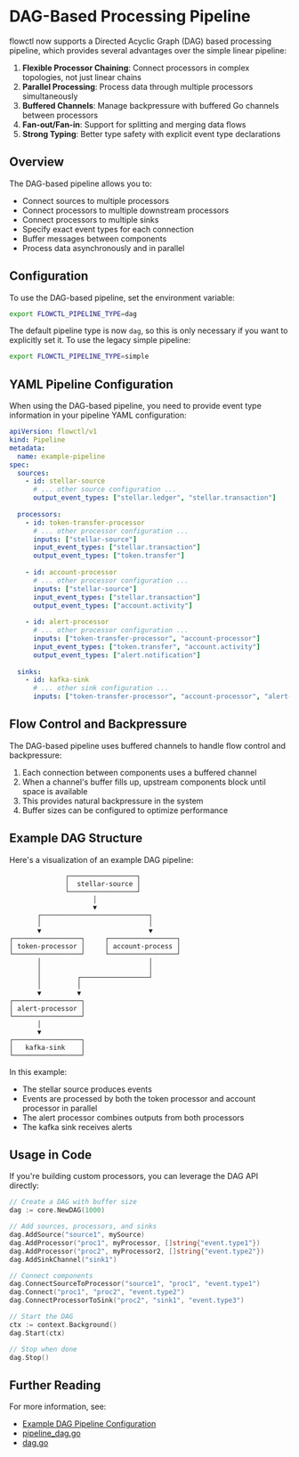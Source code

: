 # DAG-Based Processing Pipeline

flowctl now supports a Directed Acyclic Graph (DAG) based processing pipeline, which provides several advantages over the simple linear pipeline:

1. **Flexible Processor Chaining**: Connect processors in complex topologies, not just linear chains
2. **Parallel Processing**: Process data through multiple processors simultaneously
3. **Buffered Channels**: Manage backpressure with buffered Go channels between processors
4. **Fan-out/Fan-in**: Support for splitting and merging data flows
5. **Strong Typing**: Better type safety with explicit event type declarations

## Overview

The DAG-based pipeline allows you to:

- Connect sources to multiple processors
- Connect processors to multiple downstream processors
- Connect processors to multiple sinks
- Specify exact event types for each connection
- Buffer messages between components
- Process data asynchronously and in parallel

## Configuration

To use the DAG-based pipeline, set the environment variable:

```sh
export FLOWCTL_PIPELINE_TYPE=dag
```

The default pipeline type is now `dag`, so this is only necessary if you want to explicitly set it. To use the legacy simple pipeline:

```sh
export FLOWCTL_PIPELINE_TYPE=simple
```

## YAML Pipeline Configuration

When using the DAG-based pipeline, you need to provide event type information in your pipeline YAML configuration:

```yaml
apiVersion: flowctl/v1
kind: Pipeline
metadata:
  name: example-pipeline
spec:
  sources:
    - id: stellar-source
      # ... other source configuration ...
      output_event_types: ["stellar.ledger", "stellar.transaction"]
  
  processors:
    - id: token-transfer-processor
      # ... other processor configuration ...
      inputs: ["stellar-source"]
      input_event_types: ["stellar.transaction"]
      output_event_types: ["token.transfer"]
        
    - id: account-processor
      # ... other processor configuration ...
      inputs: ["stellar-source"]
      input_event_types: ["stellar.transaction"]
      output_event_types: ["account.activity"]
        
    - id: alert-processor
      # ... other processor configuration ...
      inputs: ["token-transfer-processor", "account-processor"]
      input_event_types: ["token.transfer", "account.activity"]
      output_event_types: ["alert.notification"]
  
  sinks:
    - id: kafka-sink
      # ... other sink configuration ...
      inputs: ["token-transfer-processor", "account-processor", "alert-processor"]
```

## Flow Control and Backpressure

The DAG-based pipeline uses buffered channels to handle flow control and backpressure:

1. Each connection between components uses a buffered channel
2. When a channel's buffer fills up, upstream components block until space is available
3. This provides natural backpressure in the system
4. Buffer sizes can be configured to optimize performance

## Example DAG Structure

Here's a visualization of an example DAG pipeline:

```
              ┌─────────────────┐
              │  stellar-source │
              └─────────────────┘
                     │
                     ▼
       ┌───────────────────────────┐
       │                           │
       ▼                           ▼
┌─────────────────┐     ┌─────────────────┐
│ token-processor │     │ account-process │
└─────────────────┘     └─────────────────┘
       │                           │
       │                           │
       │         ┌─────────────────┘
       │         │
       ▼         ▼
┌─────────────────┐
│ alert-processor │
└─────────────────┘
       │
       ▼
┌─────────────────┐
│   kafka-sink    │
└─────────────────┘
```

In this example:
- The stellar source produces events
- Events are processed by both the token processor and account processor in parallel
- The alert processor combines outputs from both processors
- The kafka sink receives alerts

## Usage in Code

If you're building custom processors, you can leverage the DAG API directly:

```go
// Create a DAG with buffer size
dag := core.NewDAG(1000)

// Add sources, processors, and sinks
dag.AddSource("source1", mySource)
dag.AddProcessor("proc1", myProcessor, []string{"event.type1"})
dag.AddProcessor("proc2", myProcessor2, []string{"event.type2"})
dag.AddSinkChannel("sink1")

// Connect components
dag.ConnectSourceToProcessor("source1", "proc1", "event.type1")
dag.Connect("proc1", "proc2", "event.type2")
dag.ConnectProcessorToSink("proc2", "sink1", "event.type3")

// Start the DAG
ctx := context.Background()
dag.Start(ctx)

// Stop when done
dag.Stop()
```

## Further Reading

For more information, see:
- [Example DAG Pipeline Configuration](../examples/dag-pipeline.yaml)
- [pipeline_dag.go](../internal/core/pipeline_dag.go)
- [dag.go](../internal/core/dag.go)